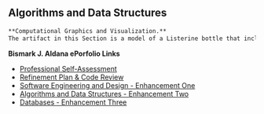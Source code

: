 ## Algorithms and Data Structures

```markdown
**Computational Graphics and Visualization.**   
The artifact in this Section is a model of a Listerine bottle that includes the use of different textures, lighting techniques, and rendering

```

**Bismark J. Aldana ePorfolio Links**<br>
* [Professional Self-Assessment](https://bizofsteel.github.io)<br>
* [Refinement Plan & Code Review](https://bizofsteel.github.io/Code_Review.html)<br>
* [Software Engineering and Design - Enhancement One](https://bizofsteel.github.io/Software_Engineering_and_Design.html)<br>
* [Algorithms and Data Structures - Enhancement Two](https://bizofsteel.github.io/Algorithms_and_Data_Structure.html)<br>
* [Databases - Enhancement Three](https://bizofsteel.github.io/Databases.html)
